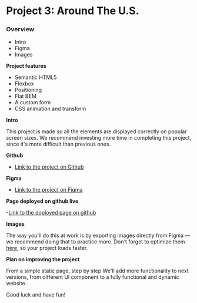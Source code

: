 # Project 3: Around The U.S.

### Overview

- Intro
- Figma
- Images

**Project features**

- Semantic HTML5
- Flexbox
- Positioning
- Flat BEM
- A custom form
- CSS animation and transform

**Intro**

This project is made so all the elements are displayed correctly on popular screen sizes. We recommend investing more time in completing this project, since it's more difficult than previous ones.

**Github**

- [Link to the project on Github](https://github.com/rezamohdev/se_project_aroundtheus)

**Figma**

- [Link to the project on Figma](https://www.figma.com/file/ii4xxsJ0ghevUOcssTlHZv/Sprint-3%3A-Around-the-US?node-id=0%3A1)

**Page deployed on github live**

-[Link to the doployed page on github](https://rezamohdev.github.io/se_project_aroundtheus/)

**Images**

The way you'll do this at work is by exporting images directly from Figma — we recommend doing that to practice more. Don't forget to optimize them [here](https://tinypng.com/), so your project loads faster.

**Plan on improving the project**

From a simple static page, step by step We'll add more functionality to next versions, from different UI component to a fully functional and dynamic website.

Good luck and have fun!
